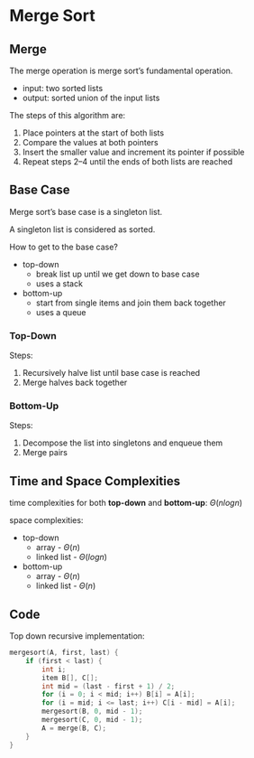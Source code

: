 # Merge Sort

## Merge

The merge operation is merge sort’s fundamental operation.

- input: two sorted lists
- output: sorted union of the input lists

The steps of this algorithm are:

1. Place pointers at the start of both lists
2. Compare the values at both pointers
3. Insert the smaller value and increment its pointer if possible
4. Repeat steps 2–4 until the ends of both lists are reached

## Base Case

Merge sort’s base case is a singleton list.

A singleton list is considered as sorted.

How to get to the base case?

- top-down
    - break list up until we get down to base case
    - uses a stack
- bottom-up
    - start from single items and join them back together
    - uses a queue

### Top-Down

Steps:

1. Recursively halve list until base case is reached
2. Merge halves back together

### Bottom-Up

Steps:

1. Decompose the list into singletons and enqueue them
2. Merge pairs

## Time and Space Complexities

time complexities for both **top-down** and **bottom-up**: $\Theta(nlogn)$

space complexities:

- top-down
    - array - $\Theta(n)$
    - linked list - $\Theta(logn)$
- bottom-up
    - array - $\Theta(n)$
    - linked list - $\Theta(n)$

## Code

Top down recursive implementation:

```C
mergesort(A, first, last) {
    if (first < last) {
        int i;
        item B[], C[];
        int mid = (last - first + 1) / 2;
        for (i = 0; i < mid; i++) B[i] = A[i];
        for (i = mid; i <= last; i++) C[i - mid] = A[i];
        mergesort(B, 0, mid - 1);
        mergesort(C, 0, mid - 1);
        A = merge(B, C);
    }
}
```
